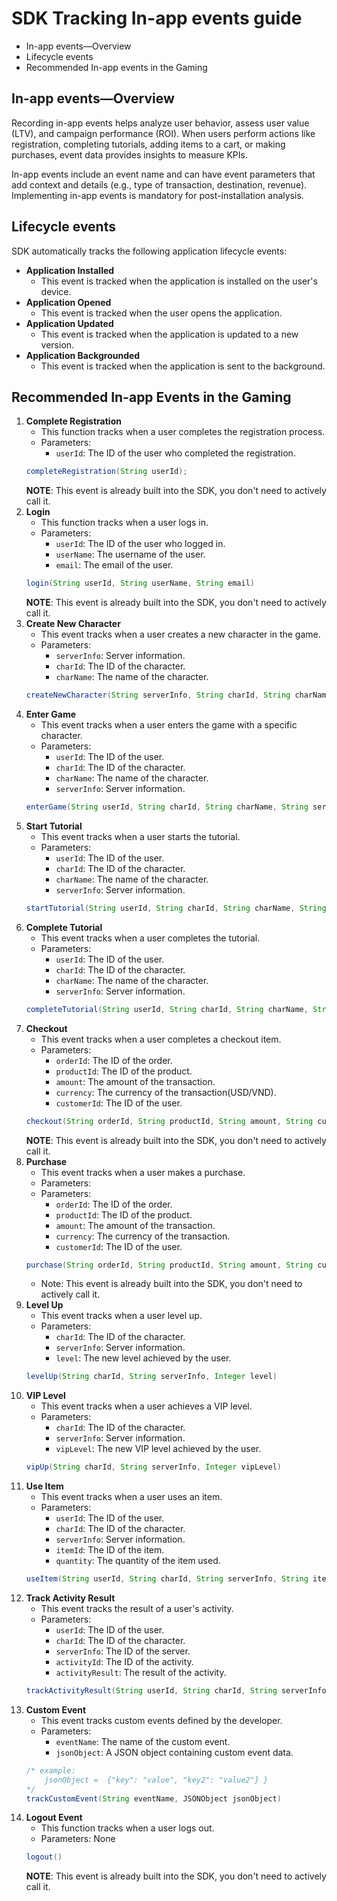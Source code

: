SDK Tracking In-app events guide 
========================

* In-app events—Overview
* Lifecycle events
* Recommended In-app events in the Gaming


In-app events—Overview
------------
Recording in-app events helps analyze user behavior, assess user value (LTV), and campaign performance (ROI). When users perform actions like registration, completing tutorials, adding items to a cart, or making purchases, event data provides insights to measure KPIs.

In-app events include an event name and can have event parameters that add context and details (e.g., type of transaction, destination, revenue). Implementing in-app events is mandatory for post-installation analysis.

Lifecycle events
------------
SDK automatically tracks the following application lifecycle events:
- **Application Installed**
  - This event is tracked when the application is installed on the user's device.
- **Application Opened**
  - This event is tracked when the user opens the application.
- **Application Updated**
  - This event is tracked when the application is updated to a new version.
- **Application Backgrounded**
  - This event is tracked when the application is sent to the background.

Recommended In-app Events in the Gaming
------------
1. **Complete Registration**
   - This function tracks when a user completes the registration process.
   - Parameters:
      - `userId`: The ID of the user who completed the registration.
    ```java
    completeRegistration(String userId);   
    ```
    **NOTE**: This event is already built into the SDK, you don't need to actively call it.
2. **Login**
   - This function tracks when a user logs in.
   - Parameters:
      - `userId`: The ID of the user who logged in.
      - `userName`: The username of the user.
      - `email`: The email of the user.
    ```java
    login(String userId, String userName, String email)
    ```
    **NOTE**: This event is already built into the SDK, you don't need to actively call it.
3. **Create New Character**
    - This event tracks when a user creates a new character in the game.
    - Parameters:
        - `serverInfo`: Server information.
        - `charId`: The ID of the character.
        - `charName`: The name of the character.
    ```java
    createNewCharacter(String serverInfo, String charId, String charName)
    ```    
4. **Enter Game**
    - This event tracks when a user enters the game with a specific character.
    - Parameters:
        - `userId`: The ID of the user.
        - `charId`: The ID of the character.
        - `charName`: The name of the character.
        - `serverInfo`: Server information.
    ```java
    enterGame(String userId, String charId, String charName, String serverInfo)
    ``` 
5. **Start Tutorial**
    - This event tracks when a user starts the tutorial.
    - Parameters:
        - `userId`: The ID of the user.
        - `charId`: The ID of the character.
        - `charName`: The name of the character.
        - `serverInfo`: Server information.
    ```java
    startTutorial(String userId, String charId, String charName, String serverInfo)
    ```
6. **Complete Tutorial**
    - This event tracks when a user completes the tutorial.
    - Parameters:
        - `userId`: The ID of the user.
        - `charId`: The ID of the character.
        - `charName`: The name of the character.
        - `serverInfo`: Server information.
    ```java
    completeTutorial(String userId, String charId, String charName, String serverInfo)
    ```
7. **Checkout**
    - This event tracks when a user completes a checkout item.
    - Parameters:
        - `orderId`: The ID of the order.
        - `productId`: The ID of the product.
        - `amount`: The amount of the transaction.
        - `currency`: The currency of the transaction(USD/VND).
        - `customerId`: The ID of the user.
    ```java
    checkout(String orderId, String productId, String amount, String currency, String customerId)
    ```
   **NOTE**: This event is already built into the SDK, you don't need to actively call it.
8. **Purchase**
    - This event tracks when a user makes a purchase.
    - Parameters:
    - Parameters:
        - `orderId`: The ID of the order.
        - `productId`: The ID of the product.
        - `amount`: The amount of the transaction.
        - `currency`: The currency of the transaction.
        - `customerId`: The ID of the user.
    ```java
    purchase(String orderId, String productId, String amount, String currency, String customerId)
    ```
    - Note: This event is already built into the SDK, you don't need to actively call it.
9.  **Level Up**
    - This event tracks when a user level up.
    - Parameters:
        - `charId`: The ID of the character.
        - `serverInfo`: Server information.
        - `level`: The new level achieved by the user.
    ```java
    levelUp(String charId, String serverInfo, Integer level)
    ```
10. **VIP Level**
    - This event tracks when a user achieves a VIP level.
    - Parameters:
        - `charId`: The ID of the character.
        - `serverInfo`: Server information.
        - `vipLevel`: The new VIP level achieved by the user.
    ```java
    vipUp(String charId, String serverInfo, Integer vipLevel) 
    ```
11. **Use Item**
    - This event tracks when a user uses an item.
    - Parameters:
        - `userId`: The ID of the user.
        - `charId`: The ID of the character.
        - `serverInfo`: Server information.
        - `itemId`: The ID of the item.
        - `quantity`: The quantity of the item used.
    ```java
    useItem(String userId, String charId, String serverInfo, String itemId, Integer quantity)
    ```
12. **Track Activity Result**
    - This event tracks the result of a user's activity.
    - Parameters:
        - `userId`: The ID of the user.
        - `charId`: The ID of the character.
        - `serverInfo`: The ID of the server.
        - `activityId`: The ID of the activity.
        - `activityResult`: The result of the activity.
    ```java
    trackActivityResult(String userId, String charId, String serverInfo, String activityId, String activityResult)
    ```
13. **Custom Event**
    - This event tracks custom events defined by the developer.
    - Parameters:
        - `eventName`: The name of the custom event.
        - `jsonObject`: A JSON object containing custom event data.
    ```java
    /* example: 
        jsonObject =  {"key": "value", "key2": "value2"} }
    */
    trackCustomEvent(String eventName, JSONObject jsonObject)
    ```
14. **Logout Event**
    - This function tracks when a user logs out.
    - Parameters: None
    ```java
    logout()
    ```
    **NOTE**: This event is already built into the SDK, you don't need to actively call it.